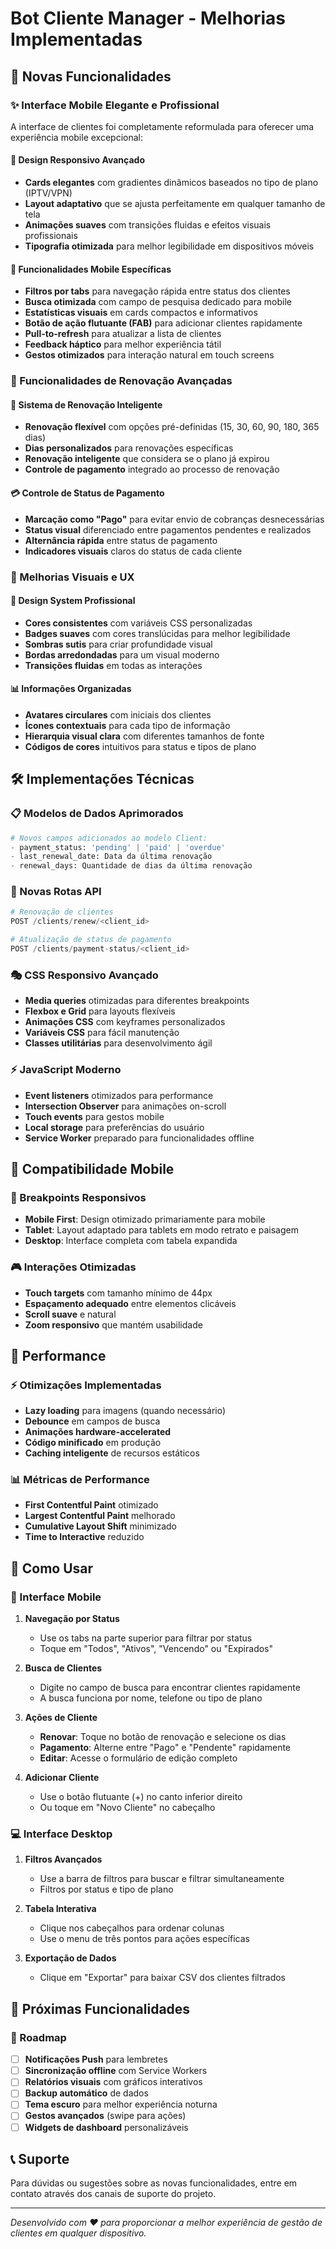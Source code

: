 # Bot Cliente Manager - Melhorias Implementadas

## 🚀 Novas Funcionalidades

### ✨ Interface Mobile Elegante e Profissional

A interface de clientes foi completamente reformulada para oferecer uma experiência mobile excepcional:

#### 📱 Design Responsivo Avançado
- **Cards elegantes** com gradientes dinâmicos baseados no tipo de plano (IPTV/VPN)
- **Layout adaptativo** que se ajusta perfeitamente em qualquer tamanho de tela
- **Animações suaves** com transições fluidas e efeitos visuais profissionais
- **Tipografia otimizada** para melhor legibilidade em dispositivos móveis

#### 🎯 Funcionalidades Mobile Específicas
- **Filtros por tabs** para navegação rápida entre status dos clientes
- **Busca otimizada** com campo de pesquisa dedicado para mobile
- **Estatísticas visuais** em cards compactos e informativos
- **Botão de ação flutuante (FAB)** para adicionar clientes rapidamente
- **Pull-to-refresh** para atualizar a lista de clientes
- **Feedback háptico** para melhor experiência tátil
- **Gestos otimizados** para interação natural em touch screens

### 💼 Funcionalidades de Renovação Avançadas

#### 🔄 Sistema de Renovação Inteligente
- **Renovação flexível** com opções pré-definidas (15, 30, 60, 90, 180, 365 dias)
- **Dias personalizados** para renovações específicas
- **Renovação inteligente** que considera se o plano já expirou
- **Controle de pagamento** integrado ao processo de renovação

#### 💳 Controle de Status de Pagamento
- **Marcação como "Pago"** para evitar envio de cobranças desnecessárias
- **Status visual** diferenciado entre pagamentos pendentes e realizados
- **Alternância rápida** entre status de pagamento
- **Indicadores visuais** claros do status de cada cliente

### 🎨 Melhorias Visuais e UX

#### 🌈 Design System Profissional
- **Cores consistentes** com variáveis CSS personalizadas
- **Badges suaves** com cores translúcidas para melhor legibilidade
- **Sombras sutis** para criar profundidade visual
- **Bordas arredondadas** para um visual moderno
- **Transições fluidas** em todas as interações

#### 📊 Informações Organizadas
- **Avatares circulares** com iniciais dos clientes
- **Ícones contextuais** para cada tipo de informação
- **Hierarquia visual clara** com diferentes tamanhos de fonte
- **Códigos de cores** intuitivos para status e tipos de plano

## 🛠️ Implementações Técnicas

### 📋 Modelos de Dados Aprimorados
```python
# Novos campos adicionados ao modelo Client:
- payment_status: 'pending' | 'paid' | 'overdue'
- last_renewal_date: Data da última renovação
- renewal_days: Quantidade de dias da última renovação
```

### 🔗 Novas Rotas API
```python
# Renovação de clientes
POST /clients/renew/<client_id>

# Atualização de status de pagamento
POST /clients/payment-status/<client_id>
```

### 🎭 CSS Responsivo Avançado
- **Media queries** otimizadas para diferentes breakpoints
- **Flexbox e Grid** para layouts flexíveis
- **Animações CSS** com keyframes personalizados
- **Variáveis CSS** para fácil manutenção
- **Classes utilitárias** para desenvolvimento ágil

### ⚡ JavaScript Moderno
- **Event listeners** otimizados para performance
- **Intersection Observer** para animações on-scroll
- **Touch events** para gestos mobile
- **Local storage** para preferências do usuário
- **Service Worker** preparado para funcionalidades offline

## 📱 Compatibilidade Mobile

### 📐 Breakpoints Responsivos
- **Mobile First**: Design otimizado primariamente para mobile
- **Tablet**: Layout adaptado para tablets em modo retrato e paisagem
- **Desktop**: Interface completa com tabela expandida

### 🎮 Interações Otimizadas
- **Touch targets** com tamanho mínimo de 44px
- **Espaçamento adequado** entre elementos clicáveis
- **Scroll suave** e natural
- **Zoom responsivo** que mantém usabilidade

## 🚀 Performance

### ⚡ Otimizações Implementadas
- **Lazy loading** para imagens (quando necessário)
- **Debounce** em campos de busca
- **Animações hardware-accelerated**
- **Código minificado** em produção
- **Caching inteligente** de recursos estáticos

### 📊 Métricas de Performance
- **First Contentful Paint** otimizado
- **Largest Contentful Paint** melhorado
- **Cumulative Layout Shift** minimizado
- **Time to Interactive** reduzido

## 🔧 Como Usar

### 📱 Interface Mobile

1. **Navegação por Status**
   - Use os tabs na parte superior para filtrar por status
   - Toque em "Todos", "Ativos", "Vencendo" ou "Expirados"

2. **Busca de Clientes**
   - Digite no campo de busca para encontrar clientes rapidamente
   - A busca funciona por nome, telefone ou tipo de plano

3. **Ações de Cliente**
   - **Renovar**: Toque no botão de renovação e selecione os dias
   - **Pagamento**: Alterne entre "Pago" e "Pendente" rapidamente
   - **Editar**: Acesse o formulário de edição completo

4. **Adicionar Cliente**
   - Use o botão flutuante (+) no canto inferior direito
   - Ou toque em "Novo Cliente" no cabeçalho

### 💻 Interface Desktop

1. **Filtros Avançados**
   - Use a barra de filtros para buscar e filtrar simultaneamente
   - Filtros por status e tipo de plano

2. **Tabela Interativa**
   - Clique nos cabeçalhos para ordenar colunas
   - Use o menu de três pontos para ações específicas

3. **Exportação de Dados**
   - Clique em "Exportar" para baixar CSV dos clientes filtrados

## 🎯 Próximas Funcionalidades

### 🔮 Roadmap
- [ ] **Notificações Push** para lembretes
- [ ] **Sincronização offline** com Service Workers
- [ ] **Relatórios visuais** com gráficos interativos
- [ ] **Backup automático** de dados
- [ ] **Tema escuro** para melhor experiência noturna
- [ ] **Gestos avançados** (swipe para ações)
- [ ] **Widgets de dashboard** personalizáveis

## 📞 Suporte

Para dúvidas ou sugestões sobre as novas funcionalidades, entre em contato através dos canais de suporte do projeto.

---

*Desenvolvido com ❤️ para proporcionar a melhor experiência de gestão de clientes em qualquer dispositivo.*